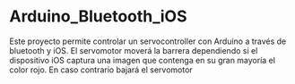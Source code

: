 # Arduino_Bluetooth_iOS
Este proyecto permite controlar un servocontroller con Arduino a través de bluetooth y iOS. El servomotor moverá la barrera dependiendo si el dispositivo iOS captura una imagen que contenga en su gran mayoría el color rojo. En caso contrario bajará el servomotor
